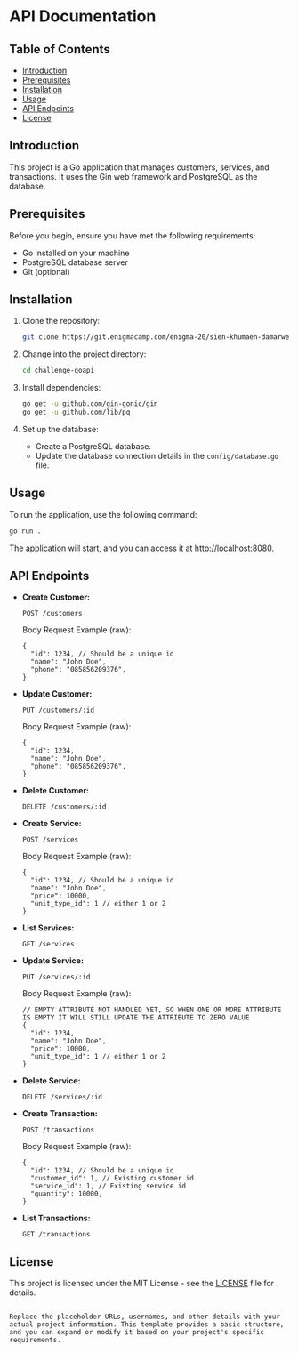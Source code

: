 # API Documentation

## Table of Contents

- [Introduction](#introduction)
- [Prerequisites](#prerequisites)
- [Installation](#installation)
- [Usage](#usage)
- [API Endpoints](#api-endpoints)
- [License](#license)

## Introduction

This project is a Go application that manages customers, services, and transactions. It uses the Gin web framework and PostgreSQL as the database.

## Prerequisites

Before you begin, ensure you have met the following requirements:

- Go installed on your machine
- PostgreSQL database server
- Git (optional)

## Installation

1. Clone the repository:

   ```bash
   git clone https://git.enigmacamp.com/enigma-20/sien-khumaen-damarwendha/challenge-goapi.git
   ```

2. Change into the project directory:

   ```bash
   cd challenge-goapi
   ```

3. Install dependencies:

   ```bash
   go get -u github.com/gin-gonic/gin
   go get -u github.com/lib/pq
   ```

4. Set up the database:

   - Create a PostgreSQL database.
   - Update the database connection details in the `config/database.go` file.

## Usage

To run the application, use the following command:

```bash
go run .
```

The application will start, and you can access it at [http://localhost:8080](http://localhost:8080).

## API Endpoints

- **Create Customer:**
  ```
  POST /customers
  ```
  Body Request Example (raw):
  ```
  {
    "id": 1234, // Should be a unique id
    "name": "John Doe",
    "phone": "085856209376",
  }
    ```

- **Update Customer:**
  ```
  PUT /customers/:id
  ```
    Body Request Example (raw):
  ```
  {
    "id": 1234, 
    "name": "John Doe",
    "phone": "085856209376",
  }
    ```

- **Delete Customer:**
  ```
  DELETE /customers/:id
  ```

- **Create Service:**
  ```
  POST /services
  ```
    Body Request Example (raw):
  ```
  {
    "id": 1234, // Should be a unique id
    "name": "John Doe",
    "price": 10000,
    "unit_type_id": 1 // either 1 or 2
  }
    ```

- **List Services:**
  ```
  GET /services
  ```

- **Update Service:**
  ```
  PUT /services/:id
  ```
  
     Body Request Example (raw):
  ```
  // EMPTY ATTRIBUTE NOT HANDLED YET, SO WHEN ONE OR MORE ATTRIBUTE IS EMPTY IT WILL STILL UPDATE THE ATTRIBUTE TO ZERO VALUE
  {
    "id": 1234,
    "name": "John Doe",
    "price": 10000,
    "unit_type_id": 1 // either 1 or 2
  }
    ```

- **Delete Service:**
  ```
  DELETE /services/:id
  ```

- **Create Transaction:**
  ```
  POST /transactions
  ```
     Body Request Example (raw):
  ```
  {
    "id": 1234, // Should be a unique id
    "customer_id": 1, // Existing customer id
    "service_id": 1, // Existing service id
    "quantity": 10000,
  }
    ```

- **List Transactions:**
  ```
  GET /transactions
  ```

## License

This project is licensed under the MIT License - see the [LICENSE](LICENSE) file for details.
```

Replace the placeholder URLs, usernames, and other details with your actual project information. This template provides a basic structure, and you can expand or modify it based on your project's specific requirements.
